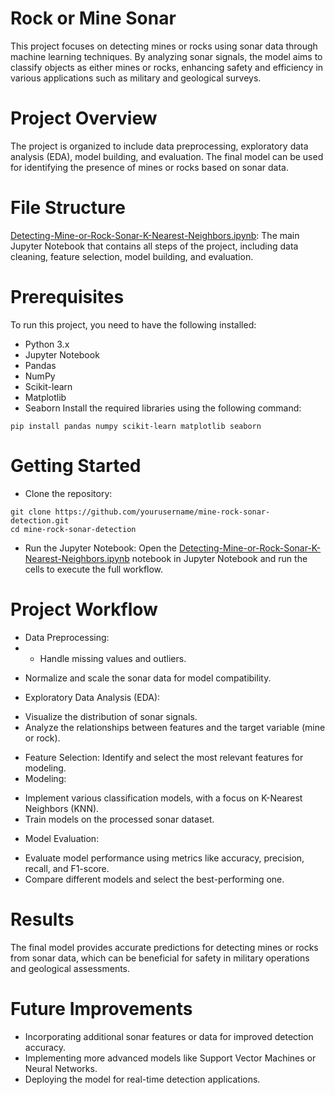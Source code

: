 # Rock or Mine Sonar 

This project focuses on detecting mines or rocks using sonar data through machine learning techniques. By analyzing sonar signals, the model aims to classify objects as either mines or rocks, enhancing safety and efficiency in various applications such as military and geological surveys.

# Project Overview
The project is organized to include data preprocessing, exploratory data analysis (EDA), model building, and evaluation. The final model can be used for identifying the presence of mines or rocks based on sonar data.

# File Structure
[Detecting-Mine-or-Rock-Sonar-K-Nearest-Neighbors.ipynb](https://github.com/shrek-28/rock-or-mine-sonar/blob/main/Detecting%20Mine%20or%20Rock%20Sonar%20-%20K%20Nearest%20Neighbors.ipynb): The main Jupyter Notebook that contains all steps of the project, including data cleaning, feature selection, model building, and evaluation.

# Prerequisites
To run this project, you need to have the following installed:
* Python 3.x
* Jupyter Notebook
* Pandas
* NumPy
* Scikit-learn
* Matplotlib
* Seaborn
Install the required libraries using the following command:
```
pip install pandas numpy scikit-learn matplotlib seaborn
```

# Getting Started
* Clone the repository: 
```
git clone https://github.com/yourusername/mine-rock-sonar-detection.git
cd mine-rock-sonar-detection
```
* Run the Jupyter Notebook:
Open the [Detecting-Mine-or-Rock-Sonar-K-Nearest-Neighbors.ipynb](https://github.com/shrek-28/rock-or-mine-sonar/blob/main/Detecting%20Mine%20or%20Rock%20Sonar%20-%20K%20Nearest%20Neighbors.ipynb) notebook in Jupyter Notebook and run the cells to execute the full workflow.

# Project Workflow
* Data Preprocessing:
* - Handle missing values and outliers.
- Normalize and scale the sonar data for model compatibility.
* Exploratory Data Analysis (EDA):
- Visualize the distribution of sonar signals.
- Analyze the relationships between features and the target variable (mine or rock).
* Feature Selection: Identify and select the most relevant features for modeling.
* Modeling:
- Implement various classification models, with a focus on K-Nearest Neighbors (KNN).
- Train models on the processed sonar dataset.
* Model Evaluation:
- Evaluate model performance using metrics like accuracy, precision, recall, and F1-score.
- Compare different models and select the best-performing one.

# Results
The final model provides accurate predictions for detecting mines or rocks from sonar data, which can be beneficial for safety in military operations and geological assessments.

# Future Improvements
* Incorporating additional sonar features or data for improved detection accuracy.
* Implementing more advanced models like Support Vector Machines or Neural Networks.
* Deploying the model for real-time detection applications.
